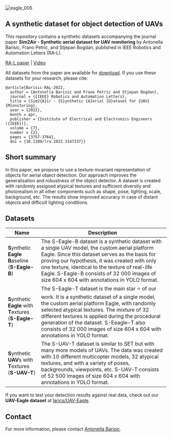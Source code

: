 
![eagle_005](https://user-images.githubusercontent.com/26712043/133765314-4409dde7-f5ae-44b3-b69a-548bf368f553.png)

A synthetic dataset for object detection of UAVs
----

This repository contains a synthetic datasets accompanying the journal paper **Sim2Air - Synthetic aerial dataset for UAV monitoring** by Antonella Barisic, Frano Petric, and Stjepan Bogdan, published in IEEE Robotics and Automation Letters (RA-L).

[RA-L paper](https://ieeexplore.ieee.org/document/9699390) | [Video](https://www.youtube.com/watch?v=7pPGEk8t_Tw)

All datasets from the paper are available for [download](https://ferhr.sharepoint.com/:f:/s/LARICS/ElAJKHYOcSVHjDGe-PYUr5YBAWJOsD0LWoKI6R3YzUl1lg?e=0reOr4&download=1). If you use these datasets for your research, please cite:
```
@article{Barisic-RAL-2022,
  author = {Antonella Barisic and Frano Petric and Stjepan Bogdan},
  journal = {{IEEE} Robotics and Automation Letters},
  title = {Sim2{A}ir - {S}ynthetic {A}erial {D}ataset for {UAV} {M}onitoring},
  year = {2022},
  month = apr,
  publisher = {Institute of Electrical and Electronics Engineers ({IEEE})},
  volume = {7},
  number = {2},
  pages = {3757-3764},
  doi = {10.1109/lra.2022.3147337}}
```

## Short summary
In this paper, we propose to use a texture-invariant representation of objects for aerial object detection. Our approach improves the generalisation and robustness of the object detector. A dataset is created with randomly assigned atypical textures and sufficient diversity and photorealism in all other components such as shape, pose, lighting, scale, background, etc. The results show improved accuracy in case of distant objects and difficult lighting conditions.

## Datasets

| Name | Description |
| ---- | -- |
| **S**ynthetic **Eagle** **B**aseline <br /> (**S-Eagle-B**)|The S-Eagle-B dataset is a synthetic dataset with a single UAV model, the custom aerial platform Eagle. Since this dataset serves as the basis for proving our hypothesis, it was created with only one texture, identical to the texture of real-life Eagle. S-Eagle-B consists of 32 000 images of size 604 x 604 with annotations in YOLO format. |
| **S**ynthetic **Eagle** with **T**extures <br /> (**S-Eagle-T**)| The S-Eagle-T dataset is the main star :star: of our work. It is a synthetic dataset of a single model, the custom aerial platform Eagle, with randomly selected atypical textures. The mixture of 32 different textures is applied during the procedural generation of the dataset. S-Eeagle-T also consists of 32 000 images of size 604 x 604 with annotations in YOLO format. |
| **S**ynthetic **UAV**s with **T**extures <br />  (**S-UAV-T**)| The S-UAV-T dataset is similar to SET but with many more models of UAVs. The data was created with 10 different multicopter models, 32 atypical textures, and with a variety of poses, backgrounds, viewpoints, etc. S-UAV-T consists of 52 500 images of size 604 x 604 with annotations in YOLO format. |

If you want to test your detection results against real data, check out our **UAV-Eagle dataset** at [larics/UAV-Eagle](https://github.com/larics/UAV-Eagle).


## Contact

For more information, please contact [Antonella Barisic](mailto:antonella.barisic@fer.hr).

